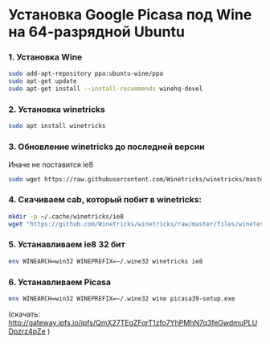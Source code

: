 # Установка Google Picasa под Wine на 64-разрядной Ubuntu

### 1. Установка Wine

```bash
sudo add-apt-repository ppa:ubuntu-wine/ppa
sudo apt-get update
sudo apt-get install --install-recommends winehq-devel
```

### 2. Установка winetricks

```bash
sudo apt install winetricks
```

### 3. Обновление winetricks до последней версии

Иначе не поставится ie8

```bash
sudo wget https://raw.githubusercontent.com/Winetricks/winetricks/master/src/winetricks -O /usr/bin/winetricks
```

### 4. Скачиваем cab, который побит в winetricks:

```bash
mkdir -p ~/.cache/winetricks/ie8
wget "https://github.com/Winetricks/winetricks/raw/master/files/winetest.cat" -O ~/.cache/winetricks/ie8/winetest.cat
```

### 5. Устанавливаем ie8 32 бит

```bash
env WINEARCH=win32 WINEPREFIX=~/.wine32 winetricks ie8
```

### 6. Устанавливаем Picasa

```bash
env WINEARCH=win32 WINEPREFIX=~/.wine32 wine picasa39-setup.exe
```

(скачать: http://gateway.ipfs.io/ipfs/QmX27TEgZFqrT1zfo7YhPMhN7q3feGwdmuPLUDpzrz4pZe )
